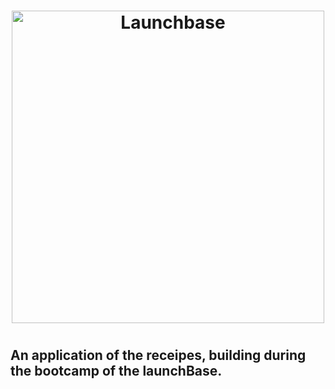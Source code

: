 <h1 align="center">
    <img alt="Launchbase" src="https://storage.googleapis.com/golden-wind/bootcamp-launchbase/logo.png" width="500px" />
</h1>

<h1 align="center>
   <img alt="logo-foodly" src="https://drive.google.com/open?id=19tY4AvM9wfjPyFGmQ09XvMAFvBOmrxPI">
</h1>

 <h2>An application of the receipes, building during the bootcamp of the launchBase.</h2>
